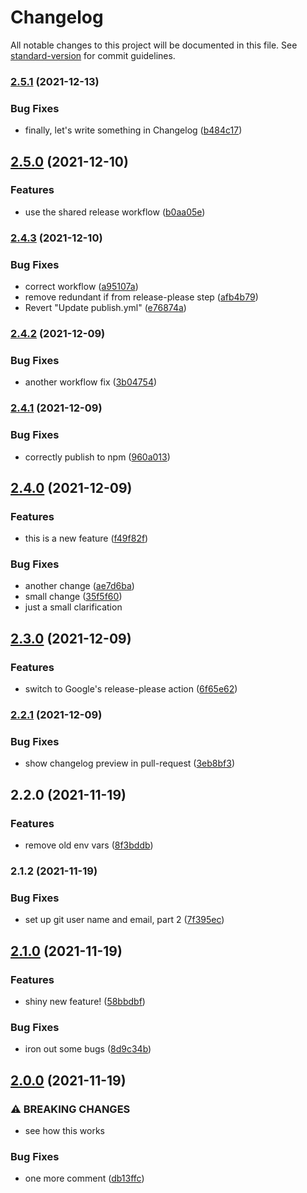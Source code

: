 # Changelog

All notable changes to this project will be documented in this file. See [standard-version](https://github.com/conventional-changelog/standard-version) for commit guidelines.

### [2.5.1](https://www.github.com/tsufiev/test-publish-action/compare/v2.5.0...v2.5.1) (2021-12-13)


### Bug Fixes

* finally, let's write something in Changelog ([b484c17](https://www.github.com/tsufiev/test-publish-action/commit/b484c1786bb9056d81dd4188dd0eeadb04b3b782))

## [2.5.0](https://www.github.com/tsufiev/test-publish-action/compare/v2.4.3...v2.5.0) (2021-12-10)


### Features

* use the shared release workflow ([b0aa05e](https://www.github.com/tsufiev/test-publish-action/commit/b0aa05e1a33795562da151d9a1240b5a8158867c))

### [2.4.3](https://www.github.com/tsufiev/test-publish-action/compare/v2.4.2...v2.4.3) (2021-12-10)


### Bug Fixes

* correct workflow ([a95107a](https://www.github.com/tsufiev/test-publish-action/commit/a95107a4df8cde8efe39c2bbadfe3edbc9117b1d))
* remove redundant if from release-please step ([afb4b79](https://www.github.com/tsufiev/test-publish-action/commit/afb4b797426a0533206b9d11e248b7c3e0e9cfb2))
* Revert "Update publish.yml" ([e76874a](https://www.github.com/tsufiev/test-publish-action/commit/e76874a788295a4910c80b2ca902a8c32c9a87a0))

### [2.4.2](https://www.github.com/tsufiev/test-publish-action/compare/v2.4.1...v2.4.2) (2021-12-09)


### Bug Fixes

* another workflow fix ([3b04754](https://www.github.com/tsufiev/test-publish-action/commit/3b047547f19bfaa651e37ccbe3f04a96d5e7809b))

### [2.4.1](https://www.github.com/tsufiev/test-publish-action/compare/v2.4.0...v2.4.1) (2021-12-09)


### Bug Fixes

* correctly publish to npm ([960a013](https://www.github.com/tsufiev/test-publish-action/commit/960a0136eef10062d3a49d81528f227c16dac42b))

## [2.4.0](https://www.github.com/tsufiev/test-publish-action/compare/v2.3.0...v2.4.0) (2021-12-09)


### Features

* this is a new feature ([f49f82f](https://www.github.com/tsufiev/test-publish-action/commit/f49f82ff6bbc54f5e413e2ecacdbe625f995fc1e))


### Bug Fixes

* another change ([ae7d6ba](https://www.github.com/tsufiev/test-publish-action/commit/ae7d6ba5b31836720feaadf82793ea24e3b9acac))
* small change ([35f5f60](https://www.github.com/tsufiev/test-publish-action/commit/35f5f60dfdb48020468cbf4a33e91bad46e66d74))
* just a small clarification

## [2.3.0](https://www.github.com/tsufiev/test-publish-action/compare/v2.2.1...v2.3.0) (2021-12-09)


### Features

* switch to Google's release-please action ([6f65e62](https://www.github.com/tsufiev/test-publish-action/commit/6f65e62d3b87b88e46fdb9d023ae8b5d6995c6df))

### [2.2.1](https://github.com/tsufiev/test-publish-action/compare/v2.2.0...v2.2.1) (2021-12-09)


### Bug Fixes

* show changelog preview in pull-request ([3eb8bf3](https://github.com/tsufiev/test-publish-action/commit/3eb8bf3fd9f7d51baf86c1bcd4130874fc5a7fc4))

## 2.2.0 (2021-11-19)


### Features

* remove old env vars ([8f3bddb](https://github.com/tsufiev/test-publish-action/commit/8f3bddb8ae67dbe3b649eae23fb09af614b8250d))

### 2.1.2 (2021-11-19)


### Bug Fixes

* set up git user name and email, part 2 ([7f395ec](https://github.com/tsufiev/test-publish-action/commit/7f395ece85076a513fcd0be43a20bbe4dfb8ff4b))

## [2.1.0](https://github.com/tsufiev/test-publish-action/compare/v2.0.0...v2.1.0) (2021-11-19)


### Features

* shiny new feature! ([58bbdbf](https://github.com/tsufiev/test-publish-action/commit/58bbdbf7026761a00b037a67da3e76dd121c9514))


### Bug Fixes

* iron out some bugs ([8d9c34b](https://github.com/tsufiev/test-publish-action/commit/8d9c34bc0f2baa5f03a4a4bac8af4fe4d9f8407f))

## [2.0.0](https://github.com/tsufiev/test-publish-action/compare/v1.0.2...v2.0.0) (2021-11-19)


### ⚠ BREAKING CHANGES

* see how this works

### Bug Fixes

* one more comment ([db13ffc](https://github.com/tsufiev/test-publish-action/commit/db13ffcd68773a9a79760dea3f3e7009688f263d))
